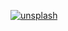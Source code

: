 [![unsplash](/images/unsplash/phil-chu-lifeisbeautiful-unsplash.jpg)](https://unsplash.com/@technicat)
